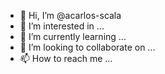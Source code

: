 - 👋 Hi, I’m @acarlos-scala
- 👀 I’m interested in ...
- 🌱 I’m currently learning ...
- 💞️ I’m looking to collaborate on ...
- 📫 How to reach me ...

<!---
acarlos-scala/acarlos-scala is a ✨ special ✨ repository because its `README.md` (this file) appears on your GitHub profile.
You can click the Preview link to take a look at your changes.
--->
